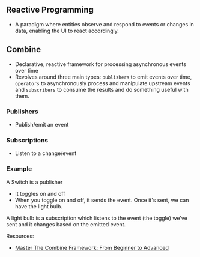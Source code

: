 ## Reactive Programming
- A paradigm where entities observe and respond to events or changes in data, enabling the UI to react accordingly.

## Combine 

- Declarative, reactive framework for processing asynchronous events over time
- Revolves around three main types: `publishers` to emit events over time, `operators` to asynchronously process and manipulate upstream events and `subscribers` to consume the results and do something useful with them.

### Publishers 
- Publish/emit an event 

### Subscriptions
- Listen to a change/event 

### Example 
A Switch is a publisher
- It toggles on and off 
- When you toggle on and off, it sends the event. Once it's sent, we can have the light bulb.

A light bulb is a subscription which listens to the event (the toggle) we've sent and it changes based on the emitted event.

Resources:
- [Master The Combine Framework: From Beginner to Advanced](https://www.youtube.com/watch?v=X2m0f2NoB10)
